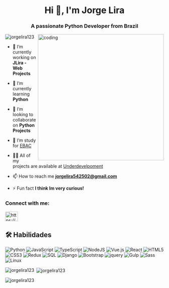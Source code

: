 <h1 align="center">Hi 👋, I'm Jorge Lira</h1>
<h3 align="center">A passionate Python Developer from Brazil</h3>
<img align='right' alt='coding' src="https://media.tenor.com/NOYF3f82b_gAAAAC/programmer.gif" width="400"/>
<p align="left"> <img src="https://komarev.com/ghpvc/?username=jorgelira123&label=Profile%20views&color=0e75b6&style=flat" alt="jorgelira123" /> </p>

- 🔭 I’m currently working on **JLira - Web Projects**

- 🌱 I’m currently learning **Python**

- 👯 I’m looking to collaborate on **Python Projects**

- 🤝 I’m study for [EBAC](https://ebaconline.com.br/full-stack-python)

- 👨‍💻 All of my projects are available at [Underdevelpoment](Underdevelpoment)

- 📫 How to reach me **jorgelira542502@gmail.com**

- ⚡ Fun fact **I think Im very curious!**

<h3 align="left">Connect with me:</h3>
<p align="left">
<a href="https:/www.linkedin.com/in/jorge-lira-dev" target="blank"><img align="center" src="https://raw.githubusercontent.com/rahuldkjain/github-profile-readme-generator/master/src/images/icons/Social/linked-in-alt.svg" alt="https://www.linkedin.com/in/jorge-lira-9a5954b4/" height="30" width="40" /></a>
</p>

## 🛠 Habilidades
![Python](https://img.shields.io/badge/Python-3776AB?style=for-the-badge&logo=python&logoColor=white)
![JavaScript](https://img.shields.io/badge/JavaScript-F7DF1E?style=for-the-badge&logo=javascript&logoColor=black)
![TypeScript](https://img.shields.io/badge/typescript-%23007ACC.svg?style=for-the-badge&logo=typescript&logoColor=white)
![NodeJS](https://img.shields.io/badge/node.js-6DA55F?style=for-the-badge&logo=node.js&logoColor=white)
![Vue.js](https://img.shields.io/badge/vuejs-%2335495e.svg?style=for-the-badge&logo=vuedotjs&logoColor=%234FC08D)
![React](https://img.shields.io/badge/React-20232A?style=for-the-badge&logo=react&logoColor=61DAFB)
![HTML5](https://img.shields.io/badge/HTML-239120?style=for-the-badge&logo=html5&logoColor=white)
![CSS3](https://img.shields.io/badge/CSS3-1572B6?style=for-the-badge&logo=css3&logoColor=white)
![Redux](https://img.shields.io/badge/redux-%23593d88.svg?style=for-the-badge&logo=redux&logoColor=white)
![SQL](https://img.shields.io/badge/Microsoft_SQL_Server-CC2927?style=for-the-badge&logo=microsoft-sql-server&logoColor=white)
![Django](https://img.shields.io/badge/Django-092E20?style=for-the-badge&logo=django&logoColor=white)
![Bootstrap](https://img.shields.io/badge/Bootstrap-563D7C?style=for-the-badge&logo=bootstrap&logoColor=white)
![jquery](https://img.shields.io/badge/jQuery-0769AD?style=for-the-badge&logo=jquery&logoColor=white)
![Gulp](https://img.shields.io/badge/GULP-%23CF4647.svg?style=for-the-badge&logo=gulp&logoColor=white)
![Sass](https://img.shields.io/badge/Sass-CC6699?style=for-the-badge&logo=sass&logoColor=white)
![Linux](https://img.shields.io/badge/Linux-FCC624?style=for-the-badge&logo=linux&logoColor=black)

<p><img align="left" src="https://github-readme-stats.vercel.app/api/top-langs?username=jorgelira123&show_icons=true&locale=en&layout=compact" alt="jorgelira123" /></p>

<p>&nbsp;<img align="center" src="https://github-readme-stats.vercel.app/api?username=jorgelira123&show_icons=true&locale=en" alt="jorgelira123" /></p>

<p><img align="center" src="https://github-readme-streak-stats.herokuapp.com/?user=jorgelira123&" alt="jorgelira123" /></p>

